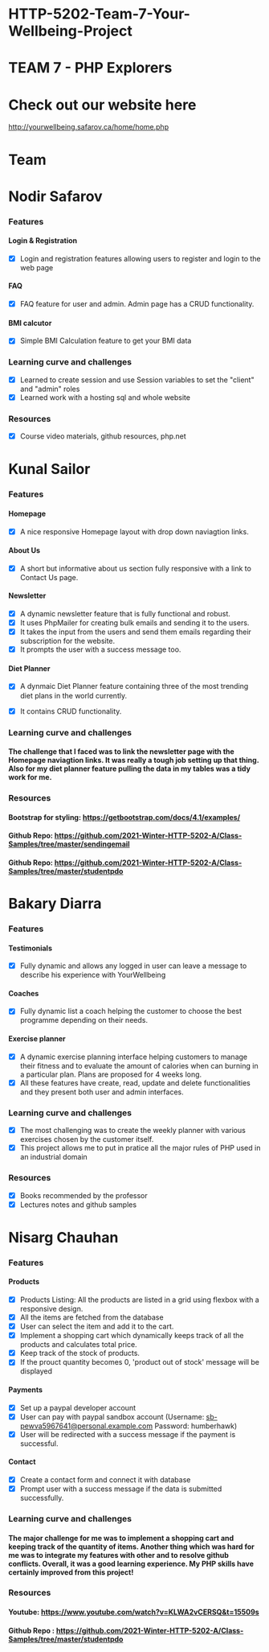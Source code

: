 # HTTP-5202-Team-7-Your-Wellbeing-Project

# TEAM 7 - PHP Explorers

# Check out our website here
http://yourwellbeing.safarov.ca/home/home.php

# Team
# Nodir Safarov
### Features
  #### Login & Registration 
  - [x] Login and registration features allowing users to register and login to the web page
  #### FAQ
  - [x] FAQ feature for user and admin. Admin page has a CRUD functionality.
   #### BMI calcutor
  - [x] Simple BMI Calculation feature to get your BMI data

### Learning curve and challenges
  - [x] Learned to create session and use Session variables to set the "client" and "admin" roles
  - [x] Learned work with a hosting sql and whole website
### Resources
- [x] Course video materials, github resources, php.net

# Kunal Sailor
### Features
#### Homepage
- [x] A nice responsive Homepage layout with drop down naviagtion links.
#### About Us
- [x] A short but informative about us section fully responsive with a link to Contact Us page.
#### Newsletter
- [x] A dynamic newsletter feature that is fully functional and robust.
- [x] It uses PhpMailer for creating bulk emails and sending it to the users.
- [x] It takes the input from the users and send them emails regarding their subscription for the website.
- [x] It prompts the user with a success message too.
#### Diet Planner
- [x] A dynmaic Diet Planner feature containing three of the most trending diet plans in the world currently.
- [x] It contains CRUD functionality.


### Learning curve and challenges
#### The challenge that I faced was to link the newsletter page with the Homepage naviagtion links. It was really a tough job setting up that thing. Also for my diet planner feature pulling the data in my tables was a tidy work for me. 

### Resources
#### Bootstrap for styling: https://getbootstrap.com/docs/4.1/examples/
#### Github Repo: https://github.com/2021-Winter-HTTP-5202-A/Class-Samples/tree/master/sendingemail
#### Github Repo: https://github.com/2021-Winter-HTTP-5202-A/Class-Samples/tree/master/studentpdo

# Bakary Diarra 
### Features
  #### Testimonials
   - [x] Fully dynamic  and allows any logged in user can leave a message to describe his experience with YourWellbeing
  #### Coaches 
   - [x] Fully dynamic list a coach helping the customer to choose the best programme depending on their needs.
  #### Exercise planner
   - [x] A dynamic exercise planning interface helping customers to manage their fitness and to evaluate the amount of calories when can burning in a particular plan. Plans are proposed for 4 weeks long.
   - [x] All these features have create, read, update and delete functionalities and they present both user and admin interfaces.
   
### Learning curve and challenges
   - [x] The most challenging was to create the weekly planner with various exercises chosen by the customer itself.
   - [x] This project allows me to put in pratice all the major rules of PHP used in an industrial domain
### Resources
   - [x] Books recommended by the professor
   - [x] Lectures notes and github samples

# Nisarg Chauhan
### Features
#### Products
- [x] Products Listing: All the products are listed in a grid using flexbox with a responsive design. 
- [x] All the items are fetched from the database 
- [x] User can select the item and add it to the cart.
- [x] Implement a shopping cart which dynamically keeps track of all the products and calculates total price.
- [x] Keep track of the stock of products.  
- [x] If the prouct quantity becomes 0, 'product out of stock' message will be displayed    
#### Payments
- [x] Set up a paypal developer account
- [x] User can pay with paypal sandbox account  (Username: sb-pewva5967641@personal.example.com     Password: humberhawk)
- [x] User will be redirected with a success message if the payment is successful.
#### Contact
- [x] Create a contact form and connect it with database
- [x] Prompt user with a success message if the data is submitted successfully. 

### Learning curve and challenges
#### The major challenge for me was to implement a shopping cart and keeping track of the quantity of items. Another thing which was hard for me was to integrate my features with other and to resolve github conflicts. Overall, it was a good learning experience. My PHP skills have certainly improved from this project! 

### Resources
#### Youtube: https://www.youtube.com/watch?v=KLWA2vCERSQ&t=15509s
#### Github Repo : https://github.com/2021-Winter-HTTP-5202-A/Class-Samples/tree/master/studentpdo





